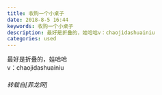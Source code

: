 ```yaml
---
title: 收购一个小桌子
date: 2018-8-5 16:44
keywords: 收购一个小桌子
description: 最好是折叠的，娃哈哈v：chaojidashuainiu
categories: used
---
```

<td class="t_f" id="postmessage_1597865">

最好是折叠的，娃哈哈<img alt="" border="0" onclick="" onmouseover="" smilieid="131" src="static/image/smiley/default/lol.gif"/><br/>
v：chaojidashuainiu</td>
###### 转载自[菲龙网]
